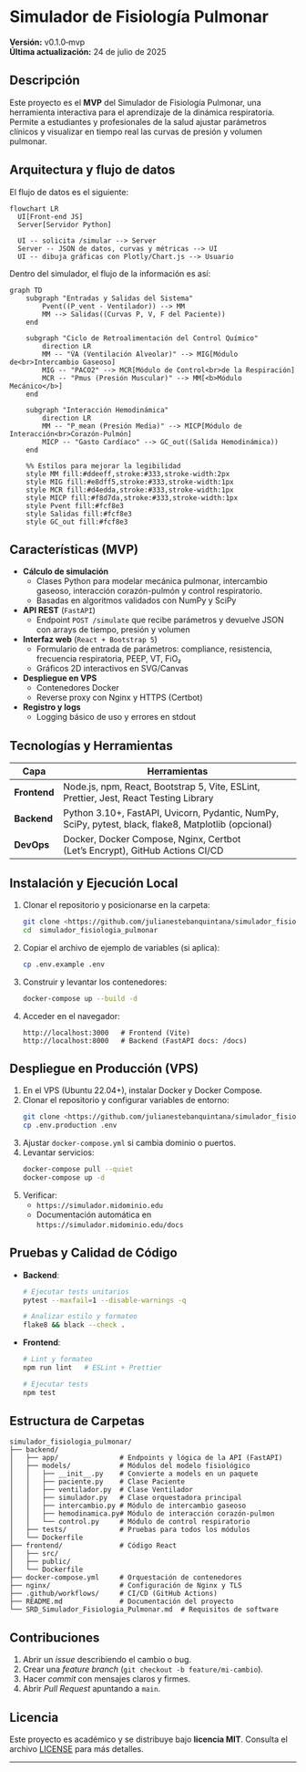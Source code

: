 # Simulador de Fisiología Pulmonar

**Versión:** v0.1.0‑mvp  
**Última actualización:** 24 de julio de 2025

## Descripción

Este proyecto es el **MVP** del Simulador de Fisiología Pulmonar, una herramienta interactiva para el aprendizaje de la dinámica respiratoria. Permite a estudiantes y profesionales de la salud ajustar parámetros clínicos y visualizar en tiempo real las curvas de presión y volumen pulmonar.

## Arquitectura y flujo de datos

El flujo de datos es el siguiente:

```mermaid
flowchart LR
  UI[Front-end JS] 
  Server[Servidor Python]

  UI -- solicita /simular --> Server
  Server -- JSON de datos, curvas y métricas --> UI
  UI -- dibuja gráficas con Plotly/Chart.js --> Usuario
```

Dentro del simulador, el flujo de la información es así:

```mermaid
graph TD
    subgraph "Entradas y Salidas del Sistema"
        Pvent((P_vent - Ventilador)) --> MM
        MM --> Salidas((Curvas P, V, F del Paciente))
    end

    subgraph "Ciclo de Retroalimentación del Control Químico"
        direction LR
        MM -- "V̇A (Ventilación Alveolar)" --> MIG[Módulo de<br>Intercambio Gaseoso]
        MIG -- "PACO2" --> MCR[Módulo de Control<br>de la Respiración]
        MCR -- "Pmus (Presión Muscular)" --> MM[<b>Módulo Mecánico</b>]
    end

    subgraph "Interacción Hemodinámica"
        direction LR
        MM -- "P_mean (Presión Media)" --> MICP[Módulo de Interacción<br>Corazón-Pulmón]
        MICP -- "Gasto Cardíaco" --> GC_out((Salida Hemodinámica))
    end

    %% Estilos para mejorar la legibilidad
    style MM fill:#ddeeff,stroke:#333,stroke-width:2px
    style MIG fill:#e8dff5,stroke:#333,stroke-width:1px
    style MCR fill:#d4edda,stroke:#333,stroke-width:1px
    style MICP fill:#f8d7da,stroke:#333,stroke-width:1px
    style Pvent fill:#fcf8e3
    style Salidas fill:#fcf8e3
    style GC_out fill:#fcf8e3
```


## Características (MVP)

- **Cálculo de simulación**  
  - Clases Python para modelar mecánica pulmonar, intercambio gaseoso, interacción corazón-pulmón y control respiratorio.  
  - Basadas en algoritmos validados con NumPy y SciPy
- **API REST** (`FastAPI`)  
  - Endpoint `POST /simulate` que recibe parámetros y devuelve JSON con arrays de tiempo, presión y volumen
- **Interfaz web** (`React + Bootstrap 5`)  
  - Formulario de entrada de parámetros: compliance, resistencia, frecuencia respiratoria, PEEP, VT, FiO₂  
  - Gráficos 2D interactivos en SVG/Canvas
- **Despliegue en VPS**  
  - Contenedores Docker  
  - Reverse proxy con Nginx y HTTPS (Certbot)
- **Registro y logs**  
  - Logging básico de uso y errores en stdout

## Tecnologías y Herramientas

| Capa        | Herramientas                               |
|-------------|---------------------------------------------|
| **Frontend**  | Node.js, npm, React, Bootstrap 5, Vite, ESLint, Prettier, Jest, React Testing Library |
| **Backend**   | Python 3.10+, FastAPI, Uvicorn, Pydantic, NumPy, SciPy, pytest, black, flake8, Matplotlib (opcional) |
| **DevOps**    | Docker, Docker Compose, Nginx, Certbot (Let’s Encrypt), GitHub Actions CI/CD |

## Instalación y Ejecución Local

1. Clonar el repositorio y posicionarse en la carpeta:
    ```bash
    git clone <https://github.com/julianestebanquintana/simulador_fisiologia_pulmonar>
    cd  simulador_fisiologia_pulmonar
    ```
2. Copiar el archivo de ejemplo de variables (si aplica):
    ```bash
    cp .env.example .env
    ```
3. Construir y levantar los contenedores:
    ```bash
    docker-compose up --build -d
    ```
4. Acceder en el navegador:
    ```
    http://localhost:3000   # Frontend (Vite)
    http://localhost:8000   # Backend (FastAPI docs: /docs)
    ```

## Despliegue en Producción (VPS)

1. En el VPS (Ubuntu 22.04+), instalar Docker y Docker Compose.
2. Clonar el repositorio y configurar variables de entorno:
    ```bash
    git clone <https://github.com/julianestebanquintana/simulador_fisiologia_pulmonar> && cd simulador_fisiologia_pulmonar
    cp .env.production .env
    ```
3. Ajustar `docker-compose.yml` si cambia dominio o puertos.
4. Levantar servicios:
    ```bash
    docker-compose pull --quiet
    docker-compose up -d
    ```
5. Verificar:
    - `https://simulador.midominio.edu`
    - Documentación automática en `https://simulador.midominio.edu/docs`

## Pruebas y Calidad de Código

- **Backend**:
  ```bash
  # Ejecutar tests unitarios
  pytest --maxfail=1 --disable-warnings -q

  # Analizar estilo y formateo
  flake8 && black --check .
  ```

- **Frontend**:
  ```bash
  # Lint y formateo
  npm run lint   # ESLint + Prettier

  # Ejecutar tests
  npm test
  ```

## Estructura de Carpetas

```text
simulador_fisiologia_pulmonar/
├── backend/
│   ├── app/               # Endpoints y lógica de la API (FastAPI)
│   ├── models/            # Módulos del modelo fisiológico
│   │   ├── __init__.py    # Convierte a models en un paquete
│   │   ├── paciente.py    # Clase Paciente
│   │   ├── ventilador.py  # Clase Ventilador
│   │   ├── simulador.py   # Clase orquestadora principal
│   │   ├── intercambio.py # Módulo de intercambio gaseoso
│   │   ├── hemodinamica.py# Módulo de interacción corazón-pulmon
│   │   └── control.py     # Módulo de control respiratorio
│   ├── tests/             # Pruebas para todos los módulos
│   └── Dockerfile
├── frontend/              # Código React
│   ├── src/
│   ├── public/
│   └── Dockerfile
├── docker-compose.yml     # Orquestación de contenedores
├── nginx/                 # Configuración de Nginx y TLS
├── .github/workflows/     # CI/CD (GitHub Actions)
├── README.md              # Documentación del proyecto
└── SRD_Simulador_Fisiologia_Pulmonar.md  # Requisitos de software

```  

## Contribuciones

1. Abrir un *issue* describiendo el cambio o bug.  
2. Crear una *feature branch* (`git checkout -b feature/mi-cambio`).  
3. Hacer *commit* con mensajes claros y firmes.  
4. Abrir *Pull Request* apuntando a `main`.

## Licencia

Este proyecto es académico y se distribuye bajo **licencia MIT**. Consulta el archivo [LICENSE](LICENSE) para más detalles.

---
